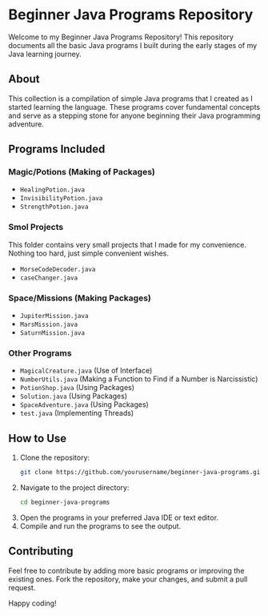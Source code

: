 # Beginner Java Programs Repository

Welcome to my Beginner Java Programs Repository! This repository documents all the basic Java programs I built during the early stages of my Java learning journey.

## About

This collection is a compilation of simple Java programs that I created as I started learning the language. These programs cover fundamental concepts and serve as a stepping stone for anyone beginning their Java programming adventure.

## Programs Included

### Magic/Potions (Making of Packages)
- `HealingPotion.java`
- `InvisibilityPotion.java`
- `StrengthPotion.java`

### Smol Projects
This folder contains very small projects that I made for my convenience. Nothing too hard, just simple convenient wishes.
- `MorseCodeDecoder.java`
- `caseChanger.java`

### Space/Missions (Making Packages)
- `JupiterMission.java`
- `MarsMission.java`
- `SaturnMission.java`

### Other Programs
- `MagicalCreature.java` (Use of Interface)
- `NumberUtils.java` (Making a Function to Find if a Number is Narcissistic)
- `PotionShop.java` (Using Packages)
- `Solution.java` (Using Packages)
- `SpaceAdventure.java` (Using Packages)
- `test.java` (Implementing Threads)

## How to Use

1. Clone the repository:
   ```sh
   git clone https://github.com/yourusername/beginner-java-programs.git
   ```
2. Navigate to the project directory:
   ```sh
   cd beginner-java-programs
   ```
3. Open the programs in your preferred Java IDE or text editor.
4. Compile and run the programs to see the output.

## Contributing

Feel free to contribute by adding more basic programs or improving the existing ones. Fork the repository, make your changes, and submit a pull request.

Happy coding!
